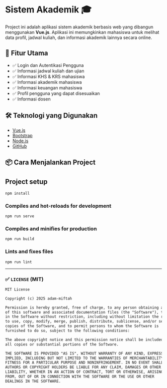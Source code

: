 # Sistem Akademik 🎓

Project ini adalah aplikasi sistem akademik berbasis web yang dibangun menggunakan **Vue.js**. Aplikasi ini memungkinkan mahasiswa untuk melihat data profil, jadwal kuliah, dan informasi akademik lainnya secara online.

## 🚀 Fitur Utama

- ✅ Login dan Autentikasi Pengguna
- ✅ Informasi jadwal kuliah dan ujian
- ✅ Informasi KHS & KRS mahasiswa
- ✅ Informasi akademik mahasiswa
- ✅ Informasi keuangan mahasiswa
- ✅ Profil pengguna yang dapat disesuaikan
- ✅ Informasi dosen

## 🛠️ Teknologi yang Digunakan

- [Vue.js](https://vuejs.org/)
- [Bootstrap](https://getbootstrap.com/)
- [Node.js](https://nodejs.org/)
- [GitHub](https://github.com/)

## 📦 Cara Menjalankan Project

## Project setup
```
npm install
```

### Compiles and hot-reloads for development
```
npm run serve
```

### Compiles and minifies for production
```
npm run build
```

### Lints and fixes files
```
npm run lint
```


---

### ✅ `LICENSE` (MIT)

```txt
MIT License

Copyright (c) 2025 adam-miftah

Permission is hereby granted, free of charge, to any person obtaining a copy
of this software and associated documentation files (the "Software"), to deal
in the Software without restriction, including without limitation the rights
to use, copy, modify, merge, publish, distribute, sublicense, and/or sell    
copies of the Software, and to permit persons to whom the Software is        
furnished to do so, subject to the following conditions:                     

The above copyright notice and this permission notice shall be included in   
all copies or substantial portions of the Software.                          

THE SOFTWARE IS PROVIDED "AS IS", WITHOUT WARRANTY OF ANY KIND, EXPRESS OR  
IMPLIED, INCLUDING BUT NOT LIMITED TO THE WARRANTIES OF MERCHANTABILITY,    
FITNESS FOR A PARTICULAR PURPOSE AND NONINFRINGEMENT. IN NO EVENT SHALL THE 
AUTHORS OR COPYRIGHT HOLDERS BE LIABLE FOR ANY CLAIM, DAMAGES OR OTHER      
LIABILITY, WHETHER IN AN ACTION OF CONTRACT, TORT OR OTHERWISE, ARISING     
FROM, OUT OF OR IN CONNECTION WITH THE SOFTWARE OR THE USE OR OTHER         
DEALINGS IN THE SOFTWARE.
